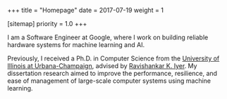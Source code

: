 +++
title = "Homepage"
date = 2017-07-19
weight = 1

[sitemap]
  priority = 1.0
+++

I am a Software Engineer at Google, where I work on building reliable hardware systems for 
machine learning and AI.

Previously, I received a Ph.D. in Computer Science from the 
[University of Illinois at Urbana-Champaign][uiuc], advised by [Ravishankar K. Iyer][rkiyer].
My dissertation research aimed to improve the performance, resilience, and ease of management
of large-scale computer systems using machine learning.



[uiuc]: https://illinois.edu
[cs@uiuc]: https://cs.illinois.edu
[rkiyer]: https://ece.illinois.edu/about/directory/faculty/rkiyer
[depend]: http://publish.illinois.edu/csldepend/
[csl]: http://csl.illinois.edu/
[google]: https://google.com
